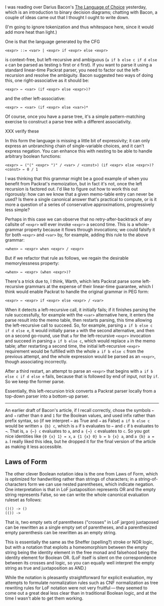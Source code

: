 I was reading over Darius Bacon's [The Language of Choice][0]
yesterday, which is an introduction to binary decision diagrams;
chatting with Bacon, a couple of ideas came out that I thought I ought
to write down.

(I'm going to ignore tokenization and thus whitespace here, since it
would add more heat than light.)

[0]: https://codewords.recurse.com/issues/four/the-language-of-choice

One is that the language generated by the CFG

    <expr> ::= <var> | <expr> if <expr> else <expr>

is context-free, but left-recursive and ambiguous (`a if b else c if d
else e` can be parsed as testing `b` first or `d` first).  If you want
to parse it using a standard linear-time Packrat parser, you need to
factor out the left-recursion and resolve the ambiguity.  Bacon
suggested two ways of doing this, one right-associative as it should
be:

    <expr> ← <var> (if <expr> else <expr>)?

and the other left-associative:

    <expr> ← <var> (if <expr> else <var>)*

Of course, once you have a parse tree, it's a simple pattern-matching
exercise to construct a parse tree with a different associativity.

XXX verify these

In this form the language is missing a little bit of expressivity; it
can only express an unbranching chain of single-variable choices, and
it can't express negation.  You can enhance this with nesting to be
able to handle arbitrary boolean functions:

    <expr> ← ("(" <expr> ")" / <var> / <const>) (if <expr> else <expr>)?
    <const> ← 0 / 1

I was thinking that this grammar might be a good example of when you
benefit from Packrat's memoization, but in fact it's not, once the
left recursion is factored out.  I'd like to figure out how to work
this out rigorously: how can we know that a given memo-table entry can
never be used?  Is there a single canonical answer that's practical to
compute, or is it more a question of a series of conservative
approximations, progressively less simple?

Perhaps in this case we can observe that no retry-after-backtrack of
any callsite of `<expr>` will ever invoke `<expr>` a second time.
This is a whole-grammar property because it flows through invocations;
we could falsify it for both `<expr>` and `<var>` by, for example,
adding this rule to the above grammar:

    <when> ← <expr> when <expr> / <expr>

But if we refactor that rule as follows, we regain the desirable
memorylessness property:

    <when> ← <expr> (when <expr>)?

There's a trick due to, I think, Warth, which lets Packrat parse some
left-recursive grammars at the expense of their linear-time guarantee,
which I think would enable Packrat to handle the original grammar in
PEG form:

    <expr> ← <expr> if <expr> else <expr> / <var>

When it detects a left-recursive call, it initially fails; if it
finishes parsing the rule successfully, for example with the `<var>`
alternative here, it enters the parse result into the memo table, then
restarts parsing, this time allowing the left-recursive call to
succeed.  So, for example, parsing `a if b else c if d else e`, it
would initially parse `a` with the second alternative, and then on a
second go-round, use that `a` for the left-recursive `<expr>`
invocation and succeed in parsing `a if b else c`, which would replace
`a` in the memo table; after restarting a second time, the initial
left-recursive `<expr>` requirement would be fulfilled with the whole
`a if b else c` from the previous attempt, and the whole expression
would be parsed as an `<expr>`, though associating incorrectly.

After a third restart, an attempt to parse an `<expr>` that begins
with `a if b else c if d else e` fails, because that is followed by
end of input, not by `if`.  So we keep the former parse.

Essentially, this left-recursion trick converts a Packrat parser
locally from a top-down parser into a bottom-up parser.

----

An earlier draft of Bacon's article, if I recall correctly, chose the
symbols `←` and `→` rather than `0` and `1` for the Boolean values,
and used infix rather than prefix syntax, so (if we interpret `←` as
True and `→` as False) `a if b else c` would be written `a {b} c`,
which is `a` if `b` evaluates to `←` and `c` if `b` evaluates to `→`.
That is, `a {←} c` evaluates to `a`, and `a {→} c` evaluates to `c`.
So you got nice identities like `{0 {x} 1} = x`, `a {1 {x} 0} b = b
{x} a`, and `a {b} a = a`.  I really liked this idea, but he dropped
it for the final version of the article as making it less accessible.

Laws of Form
------------

The other clever Boolean notation idea is the one from Laws of Form,
which is optimized for handwriting rather than strings of characters;
in a string-of-characters form we can use nested parentheses, which
indicate negation.  One interpretation is that in LoF juxtaposition
represents OR and the empty string represents False, so we can write
the whole canonical evaluation ruleset as follows:

    ()() -> ()
    (()) ->

That is, two empty sets of parentheses ("crosses" in LoF jargon)
juxtaposed can be rewritten as a single empty set of parentheses, and
a parenthesized empty parenthesis can be rewritten as an empty string.

This is essentially the same as the Sheffer (spelling?) stroke or NOR
logic, but with a notation that exploits a homeomorphism between the
empty string being the identity element in the free monad and
falsehood being the identity element for Boolean OR.  (LoF itself is
silent on the correspondence between its crosses and logic, so you can
equally well interpret the empty string as true and juxtaposition as
AND.)

While the notation is pleasantly straightforward for explicit
evaluation, my attempts to formulate normalization rules such as CNF
normalization as tree rewriting rules for LoF notation were not very
fruitful — they seemed to come out a great deal less clear than in
traditional Boolean logic, and at the time I wasn't able to get them
working.

